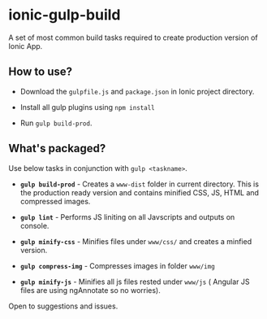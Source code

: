 # ionic-gulp-build
A set of most common build tasks required to create production version of Ionic App.

## How to use?
  - Download the `gulpfile.js` and `package.json` in Ionic project directory.

  - Install all gulp plugins using `npm install`

  - Run `gulp build-prod`.


## What's packaged?

Use below tasks in conjunction with `gulp <taskname>`.

- **`gulp build-prod`** - Creates a `www-dist` folder in current directory. This is the production ready version and contains minified CSS, JS, HTML and compressed images.

- **`gulp lint`** - Performs JS liniting on all Javscripts and outputs on console.

- **`gulp minify-css`** - Minifies files under `www/css/` and creates a minfied version.

- **`gulp compress-img`** - Compresses images in folder `www/img`

- **`gulp minify-js`** - Minifies all js files rested under `www/js` ( Angular JS files are using ngAnnotate so no worries).


Open to suggestions and issues.
